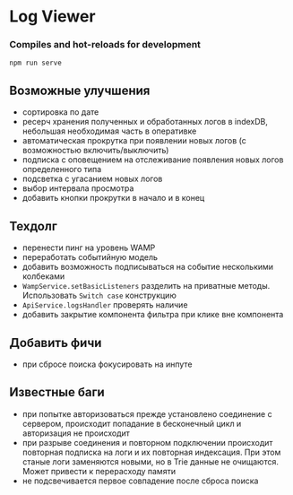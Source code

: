 # Log Viewer

### Compiles and hot-reloads for development
```
npm run serve
```

## Возможные улучшения
- сортировка по дате
- ресерч хранения полученных и обработанных логов в indexDB, небольшая необходимая часть в оперативке
- автоматическая прокрутка при появлении новых логов (с возможностью включить/выключить)
- подписка с оповещением на отслеживание появления новых логов определенного типа
- подсветка с угасанием новых логов
- выбор интервала просмотра
- добавить кнопки прокрутки в начало и в конец

## Техдолг
- перенести пинг на уровень WAMP
- переработать событийную модель
- добавить возможность подписываться на событие несколькими колбеками
- `WampService.setBasicListeners` разделить на приватные методы. Использовать `Switch case` конструкцию
- `ApiService.logsHandler` проверять наличие
- добавить закрытие компонента фильтра при клике вне компонента

## Добавить фичи
- при сбросе поиска фокусировать на инпуте

## Известные баги
- при попытке авторизоваться прежде установлено соединение с сервером, происходит попадание в бесконечный цикл и авторизация не происходит
- при разрыве соединения и повторном подключении происходит повторная подписка на логи и их повторная индексация. При этом станые логи заменяются новыми, но в Trie данные не очищаются. Может привести к перерасходу памяти
- не подсвечивается первое совпадение после сброса поиска

